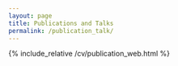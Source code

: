 ```yaml
---
layout: page
title: Publications and Talks
permalink: /publication_talk/
---
```



{% include_relative /cv/publication_web.html %}
